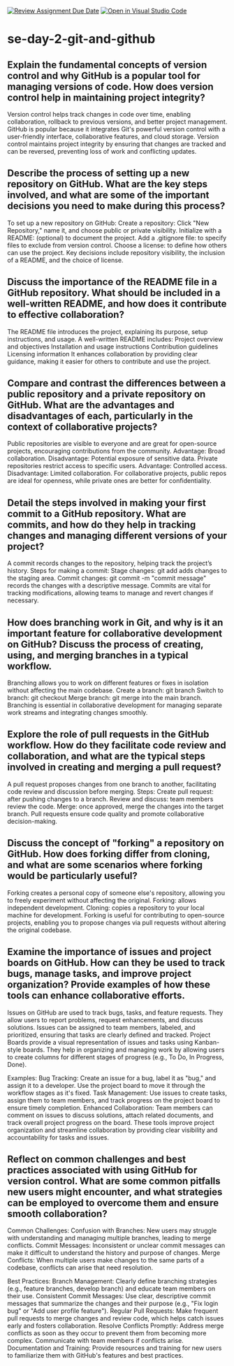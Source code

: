 [![Review Assignment Due Date](https://classroom.github.com/assets/deadline-readme-button-22041afd0340ce965d47ae6ef1cefeee28c7c493a6346c4f15d667ab976d596c.svg)](https://classroom.github.com/a/8wgCKhpZ)
[![Open in Visual Studio Code](https://classroom.github.com/assets/open-in-vscode-2e0aaae1b6195c2367325f4f02e2d04e9abb55f0b24a779b69b11b9e10269abc.svg)](https://classroom.github.com/online_ide?assignment_repo_id=15588043&assignment_repo_type=AssignmentRepo)
# se-day-2-git-and-github
## Explain the fundamental concepts of version control and why GitHub is a popular tool for managing versions of code. How does version control help in maintaining project integrity?
Version control helps track changes in code over time, enabling collaboration, rollback to previous versions, and better project management. GitHub is popular because it integrates Git's powerful version control with a user-friendly interface, collaborative features, and cloud storage. Version control maintains project integrity by ensuring that changes are tracked and can be reversed, preventing loss of work and conflicting updates.

## Describe the process of setting up a new repository on GitHub. What are the key steps involved, and what are some of the important decisions you need to make during this process?
To set up a new repository on GitHub:
Create a repository: Click "New Repository," name it, and choose public or private visibility.
Initialize with a README: (optional) to document the project.
Add a .gitignore file: to specify files to exclude from version control.
Choose a license: to define how others can use the project.
Key decisions include repository visibility, the inclusion of a README, and the choice of license.

## Discuss the importance of the README file in a GitHub repository. What should be included in a well-written README, and how does it contribute to effective collaboration?
The README file introduces the project, explaining its purpose, setup instructions, and usage. A well-written README includes:
Project overview and objectives
Installation and usage instructions
Contribution guidelines
Licensing information
It enhances collaboration by providing clear guidance, making it easier for others to contribute and use the project.


## Compare and contrast the differences between a public repository and a private repository on GitHub. What are the advantages and disadvantages of each, particularly in the context of collaborative projects?
Public repositories are visible to everyone and are great for open-source projects, encouraging contributions from the community.
Advantage: Broad collaboration.
Disadvantage: 
Potential exposure of sensitive data.
Private repositories restrict access to specific users.
Advantage: 
Controlled access.
Disadvantage: Limited collaboration.
For collaborative projects, public repos are ideal for openness, while private ones are better for confidentiality.

## Detail the steps involved in making your first commit to a GitHub repository. What are commits, and how do they help in tracking changes and managing different versions of your project?
A commit records changes to the repository, helping track the project’s history.
Steps for making a commit:
Stage changes: git add <file> adds changes to the staging area.
Commit changes: git commit -m "commit message" records the changes with a descriptive message.
Commits are vital for tracking modifications, allowing teams to manage and revert changes if necessary.

## How does branching work in Git, and why is it an important feature for collaborative development on GitHub? Discuss the process of creating, using, and merging branches in a typical workflow.
Branching allows you to work on different features or fixes in isolation without affecting the main codebase.
Create a branch: git branch <branch-name>
Switch to branch: git checkout <branch-name>
Merge branch: git merge <branch-name> into the main branch.
Branching is essential in collaborative development for managing separate work streams and integrating changes smoothly.

## Explore the role of pull requests in the GitHub workflow. How do they facilitate code review and collaboration, and what are the typical steps involved in creating and merging a pull request?
A pull request proposes changes from one branch to another, facilitating code review and discussion before merging.
Steps:
Create pull request: after pushing changes to a branch.
Review and discuss: team members review the code.
Merge: once approved, merge the changes into the target branch.
Pull requests ensure code quality and promote collaborative decision-making.

## Discuss the concept of "forking" a repository on GitHub. How does forking differ from cloning, and what are some scenarios where forking would be particularly useful?
Forking creates a personal copy of someone else's repository, allowing you to freely experiment without affecting the original.
Forking: allows independent development.
Cloning: copies a repository to your local machine for development.
Forking is useful for contributing to open-source projects, enabling you to propose changes via pull requests without altering the original codebase.

## Examine the importance of issues and project boards on GitHub. How can they be used to track bugs, manage tasks, and improve project organization? Provide examples of how these tools can enhance collaborative efforts.
Issues on GitHub are used to track bugs, tasks, and feature requests. They allow users to report problems, request enhancements, and discuss solutions. Issues can be assigned to team members, labeled, and prioritized, ensuring that tasks are clearly defined and tracked.
Project Boards provide a visual representation of issues and tasks using Kanban-style boards. They help in organizing and managing work by allowing users to create columns for different stages of progress (e.g., To Do, In Progress, Done).

Examples:
Bug Tracking: Create an issue for a bug, label it as "bug," and assign it to a developer. Use the project board to move it through the workflow stages as it's fixed.
Task Management: Use issues to create tasks, assign them to team members, and track progress on the project board to ensure timely completion.
Enhanced Collaboration: Team members can comment on issues to discuss solutions, attach related documents, and track overall project progress on the board.
These tools improve project organization and streamline collaboration by providing clear visibility and accountability for tasks and issues.

## Reflect on common challenges and best practices associated with using GitHub for version control. What are some common pitfalls new users might encounter, and what strategies can be employed to overcome them and ensure smooth collaboration?
Common Challenges:
Confusion with Branches: New users may struggle with understanding and managing multiple branches, leading to merge conflicts.
Commit Messages: Inconsistent or unclear commit messages can make it difficult to understand the history and purpose of changes.
Merge Conflicts: When multiple users make changes to the same parts of a codebase, conflicts can arise that need resolution.

Best Practices:
Branch Management: Clearly define branching strategies (e.g., feature branches, develop branch) and educate team members on their use.
Consistent Commit Messages: Use clear, descriptive commit messages that summarize the changes and their purpose (e.g., "Fix login bug" or "Add user profile feature").
Regular Pull Requests: Make frequent pull requests to merge changes and review code, which helps catch issues early and fosters collaboration.
Resolve Conflicts Promptly: Address merge conflicts as soon as they occur to prevent them from becoming more complex. Communicate with team members if conflicts arise.
Documentation and Training: Provide resources and training for new users to familiarize them with GitHub's features and best practices.
